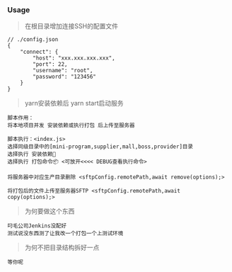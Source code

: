 

### Usage
> 在根目录增加连接SSH的配置文件
```
// ./config.json
{
    "connect": {
        "host": "xxx.xxx.xxx.xxx",
        "port": 22,
        "username": "root",
        "password": "123456"
    }
}
```

> yarn安装依赖后 yarn start启动服务
```
脚本作用：
将本地项目并发 安装依赖或执行打包 后上传至服务器

脚本执行：<index.js>
选择同级目录中的[mini-program,supplier,mall,boss,provider]目录
选择执行 安装依赖🚌 
选择执行 打包命令📦 <可放开<<<< DEBUG查看执行命令>

将服务器中对应生产目录删除 <sftpConfig.remotePath,await remove(options);>

将打包后的文件上传至服务器SFTP <sftpConfig.remotePath,await copy(options);>
```

> 为何要做这个东西
```
叼毛公司Jenkins没配好
测试说没东西测了让我改一个打包一个上测试环境
```

> 为何不把目录结构拆好一点
```
等你呢
```
